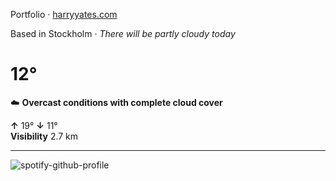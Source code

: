 Portfolio · [harryyates.com](https://harryyates.com)

<!-- WEATHER_START -->
Based in Stockholm · *There will be partly cloudy today*

# 12°
☁️ **Overcast conditions with complete cloud cover**

**↑** 19° **↓** 11°  
**Visibility** 2.7 km

---
<!-- WEATHER_END -->

<p align="left">
  <a>
    <img src="https://spotify-github-profile.kittinanx.com/api/view?uid=bigbello&cover_image=true&theme=natemoo-re&show_offline=true&background_color=121212&interchange=false&bar_color=53b14f&bar_color_cover=false" alt="spotify-github-profile">
  </a>
</p>